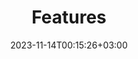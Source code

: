 ---
weight: 300
title: "Features"
description: "A guide to KDebugger's main features."
icon: "auto_awesome"
date: "2023-11-14T00:15:26+03:00"
lastmod: "2023-11-14T00:15:26+03:00"
draft: false
---